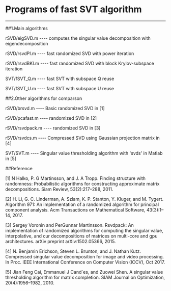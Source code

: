﻿# Programs of fast SVT algorithm
---

##1.Main algorithms

rSVD/eigSVD.m ---- computes the singular value decomposition with eigendecomposition

rSVD/rsvdPI.m ---- fast randomized SVD with power iteration

rSVD/rsvdBKI.m ---- fast randomized SVD with block Krylov-subspace iteration

SVT/fSVT_Q.m ---- fast SVT with subspace Q reuse

SVT/fSVT_U.m ---- fast SVT with subspace U reuse

##2.Other algorithms for comparson

rSVD/brsvd.m ---- Basic randomized SVD in [1]

rSVD/pcafast.m ---- randomized SVD in [2]

rSVD/rsvdpack.m ---- randomized SVD in [3]

rSVD/rsvdcs.m ---- Compressed SVD using Gaussian projection matrix in [4]

SVT/SVT.m ---- Singular value thresholding algorithm with 'svds' in Matlab in [5]

##Reference

[1] N Halko, P. G Martinsson, and J. A Tropp. Finding structure with randomness: Probabilistic algorithms for constructing approximate matrix decompositions. Siam Review, 53(2):217–288, 2011.

[2] H. Li, G. C. Linderman, A. Szlam, K. P. Stanton, Y. Kluger, and M. Tygert. Algorithm 971: An implementation of a randomized algorithm for principal component analysis. Acm Transactions on Mathematical Software, 43(3):1–14, 2017.

[3] Sergey Voronin and PerGunnar Martinsson. Rsvdpack: An implementation of randomized algorithms for computing the singular value, interpolative, and cur decompositions of matrices on multi-core and gpu architectures. arXiv preprint arXiv:1502.05366, 2015.

[4] N. Benjamin Erichson, Steven L. Brunton, and J. Nathan Kutz. Compressed singular value decomposition for image and video processing. In Proc. IEEE International Conference on Computer Vision (ICCV), Oct 2017.

[5] Jian Feng Cai, Emmanuel J Cand`es, and Zuowei Shen. A singular value thresholding algorithm for matrix completion. SIAM Journal on Optimization, 20(4):1956–1982, 2010.
